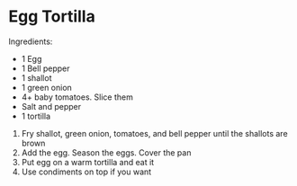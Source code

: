 # Egg Tortilla

Ingredients:
- 1 Egg
- 1 Bell pepper
- 1 shallot
- 1 green onion
- 4+ baby tomatoes. Slice them
- Salt and pepper
- 1 tortilla

1. Fry shallot, green onion, tomatoes, and bell pepper until the shallots  are brown
2. Add the egg. Season the eggs. Cover the pan
3. Put egg on a warm tortilla and eat it
4. Use condiments on top if you want
